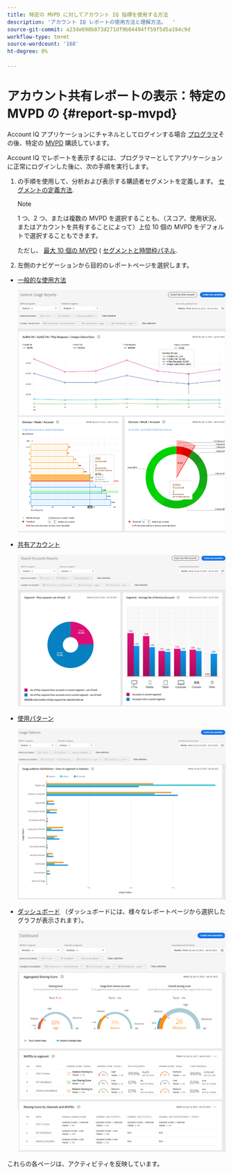 ```yaml
---
title: 特定の MVPD に対してアカウント IQ 指標を使用する方法
description: 'アカウント IQ レポートの使用方法と理解方法。  '
source-git-commit: a23de698b073d271df9b04494ff59f5d5a194c9d
workflow-type: tm+mt
source-wordcount: '168'
ht-degree: 0%

---
```



# アカウント共有レポートの表示：特定の MVPD の <!--and programmer--> {#report-sp-mvpd}

Account IQ アプリケーションにチャネルとしてログインする場合 [プログラマ](/help/AccountIQ/product-concepts.md#programmer-def)その後、特定の [MVPD](/help/AccountIQ/product-concepts.md#mvpd-def) 購読しています。

Account IQ でレポートを表示するには、プログラマーとしてアプリケーションに正常にログインした後に、次の手順を実行します。

1. の手順を使用して、分析および表示する購読者セグメントを定義します。 [セグメントの定義方法](/help/AccountIQ/howto-select-segment-timeframe.md).

   >[!NOTE]
   >
   >1 つ、2 つ、または複数の MVPD を選択することも、（スコア、使用状況、またはアカウントを共有することによって）上位 10 個の MVPD をデフォルトで選択することもできます。
   >
   >
   >ただし、 [最大 10 個の MVPD](/help/AccountIQ/limitations.md) ( [セグメントと時間枠パネル](/help/AccountIQ/segments-timeframe.md).

1. 左側のナビゲーションから目的のレポートページを選択します。

* [一般的な使用方法](/help/AccountIQ/general-usage-reports.md)

   ![](assets/specific-mvpd-gen-usage.png)
* [共有アカウント](/help/AccountIQ/shared-acc-reports.md)

   ![](assets/specific-mvpd-shared-acc.png)
* [使用パターン](/help/AccountIQ/usage-patterns.md)

   ![](assets/specific-mvpd-usage-pattern.png)

* [ダッシュボード](/help/AccountIQ/dashboard.md) （ダッシュボードには、様々なレポートページから選択したグラフが表示されます）。

   ![](assets/specific-mvpd-dashboard.png)

これらの各ページは、アクティビティを反映しています。

<!--## If you are logged in as an MVPD {#report-sp-programmer}

To view reports in Account IQ, once you have successfully logged in to the application as an MVPD:

1. Select the desired programmer channel(s) from from the **Channels in segment** drop-down option.

   ![select channels](assets/programmer-selection.png)

 1. From the **Granularity and time frame** option, select the time interval to view reports. You can aggregate the time intervals week-wise or month-wise.

1. Select a desired reports page from the left navigation-[General Usage](/help/AccountIQ/general-usage-reports.md), [Shared Accounts](/help/AccountIQ/shared-acc-reports.md), [Usage Patterns](/help/AccountIQ/usage-patterns.md), or even [Dashboard](/help/AccountIQ/dashboard.md) (dashboard gives a glimpse of the selected graphs from different reports pages).

![reports for specific programmer](assets/report-forspecific-programmer.png)
-->